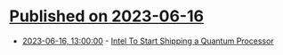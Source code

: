 # [Published on 2023-06-16](index.md)

* [2023-06-16, 13:00:00](https://tech.slashdot.org/story/23/06/16/013249/intel-to-start-shipping-a-quantum-processor?utm_source=rss1.0mainlinkanon&utm_medium=feed) - [Intel To Start Shipping a Quantum Processor](https://tech.slashdot.org/story/23/06/16/013249/intel-to-start-shipping-a-quantum-processor?utm_source=rss1.0mainlinkanon&utm_medium=feed)
